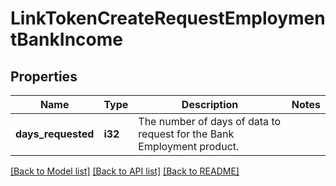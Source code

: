 # LinkTokenCreateRequestEmploymentBankIncome

## Properties

Name | Type | Description | Notes
------------ | ------------- | ------------- | -------------
**days_requested** | **i32** | The number of days of data to request for the Bank Employment product. | 

[[Back to Model list]](../README.md#documentation-for-models) [[Back to API list]](../README.md#documentation-for-api-endpoints) [[Back to README]](../README.md)


